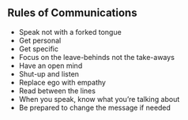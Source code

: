 ## Rules of Communications

- Speak not with a forked tongue
- Get personal
- Get specific
- Focus on the leave-behinds not the take-aways
- Have an open mind
- Shut-up and listen
- Replace ego with empathy
- Read between the lines
- When you speak, know what you’re talking about
- Be prepared to change the message if needed
